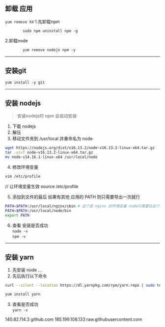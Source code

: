 
## 卸载 应用
`yum remove XX`
1.先卸载npm 

            sudo npm uninstall npm -g

2.卸载node

            yum remove nodejs npm -y
---

## 安装git
`yum install -y git`

---

## 安装 nodejs
> 安装nodejs时 npm 会自动安装
1. 下载 nodejs
2. 解压
3. 移动文件夹到 /usr/local 并重命名为 node

```bash
wget https://nodejs.org/dist/v16.13.2/node-v16.13.2-linux-x64.tar.gz
tar -xzvf node-v16.13.2-linux-x64.tar.gz
mv node-v14.16.1-linux-x64 /usr/local/node
```
4. 修改环境变量
```bash
vim /etc/profile
```
// 让环境变量生效
source /etc/profile

5. 添加到文件的最后
如果有其他 应用的 PATH 则只需要导出一次就行
```bash
PATH=$PATH:/usr/local/nginx/sbin # 这个是 nginx 的环境变量 node只需要在这个后面加入就行 共用一个 export
PATH=$PATH:/usr/local/node/bin
export PATH
```
6. 查看 安装是否成功  
`node -v`  
`npm -v`

---

## 安装 yarn
1. 先安装 node ...
2. 先后执行以下命令
```bash
curl --silent --location https://dl.yarnpkg.com/rpm/yarn.repo | sudo tee /etc/yum.repos.d/yarn.repo
```
```bash
yum install yarn
```
3. 查看是否成功  
`yarn -v`

140.82.114.3 github.com
185.199.108.133 raw.githubusercontent.com